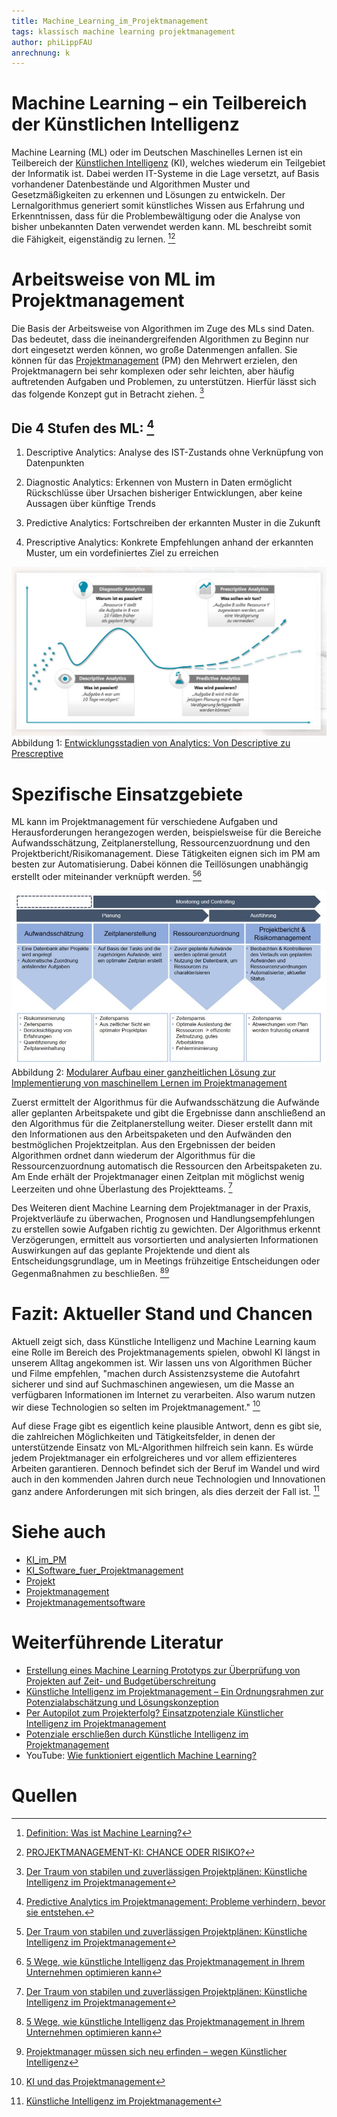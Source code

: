 ```yaml
---
title: Machine_Learning_im_Projektmanagement
tags: klassisch machine learning projektmanagement
author: phiLippFAU
anrechnung: k
---
```


# Machine Learning – ein Teilbereich der Künstlichen Intelligenz

Machine Learning (ML) oder im Deutschen Maschinelles Lernen ist ein Teilbereich der [Künstlichen Intelligenz](KI_im_PM.md) (KI), welches wiederum ein Teilgebiet der Informatik ist. Dabei werden IT-Systeme in die Lage versetzt, auf Basis vorhandener Datenbestände und Algorithmen Muster und Gesetzmäßigkeiten zu erkennen und Lösungen zu entwickeln. Der Lernalgorithmus generiert somit künstliches Wissen aus Erfahrung und Erkenntnissen, dass für die Problembewältigung oder die Analyse von bisher unbekannten Daten verwendet werden kann. ML beschreibt somit die Fähigkeit, eigenständig zu lernen. [^1][^2]

# Arbeitsweise von ML im Projektmanagement

Die Basis der Arbeitsweise von Algorithmen im Zuge des MLs sind Daten. Das bedeutet, dass die ineinandergreifenden Algorithmen zu Beginn nur dort eingesetzt werden können, wo große Datenmengen anfallen. Sie können für das [Projektmanagement](Projektmanagement.md) (PM) den Mehrwert erzielen, den Projektmanagern bei sehr komplexen oder sehr leichten, aber häufig auftretenden Aufgaben und Problemen, zu unterstützen. Hierfür lässt sich das folgende Konzept gut in Betracht ziehen. [^3]

## Die 4 Stufen des ML: [^4]

1. Descriptive Analytics: Analyse des IST-Zustands ohne Verknüpfung von Datenpunkten

2. Diagnostic Analytics: Erkennen von Mustern in Daten ermöglicht Rückschlüsse über Ursachen bisheriger Entwicklungen, aber keine Aussagen über künftige Trends

3. Predictive Analytics: Fortschreiben der erkannten Muster in die Zukunft

4. Prescriptive Analytics: Konkrete Empfehlungen anhand der erkannten Muster, um ein vordefiniertes Ziel zu erreichen

![Abbildung 1](Machine_Learning_im_Projektmanagement/Abbildung1.jpg)
Abbildung 1: [Entwicklungsstadien von Analytics: Von Descriptive zu Prescreptive](https://www.campana-schott.com/media/user_upload/Downloads/Case_Studies/DE/CS_Best_Practice_Predicitve_Analytics.pdf)

# Spezifische Einsatzgebiete

ML kann im Projektmanagement für verschiedene Aufgaben und Herausforderungen herangezogen werden, beispielsweise für die Bereiche Aufwandsschätzung, Zeitplanerstellung, Ressourcenzuordnung und den Projektbericht/Risikomanagement. Diese Tätigkeiten eignen sich im PM am besten zur Automatisierung. Dabei können die Teillösungen unabhängig erstellt oder miteinander verknüpft werden. [^3][^5]

![Abbildung 2](Machine_Learning_im_Projektmanagement/Abbildung2.jpg)
Abbildung 2: [Modularer Aufbau einer ganzheitlichen Lösung zur Implementierung von maschinellem Lernen im Projektmanagement](https://www.projektmagazin.de/artikel/kuenstliche-intelligenz-ki-projektmanagement)

Zuerst ermittelt der Algorithmus für die Aufwandsschätzung die Aufwände aller geplanten Arbeitspakete und gibt die Ergebnisse dann anschließend an den Algorithmus für die Zeitplanerstellung weiter. Dieser erstellt dann mit den Informationen aus den Arbeitspaketen und den Aufwänden den bestmöglichen Projektzeitplan. Aus den Ergebnissen der beiden Algorithmen ordnet dann wiederum der Algorithmus für die Ressourcenzuordnung automatisch die Ressourcen den Arbeitspaketen zu. Am Ende erhält der Projektmanager einen Zeitplan mit möglichst wenig Leerzeiten und ohne Überlastung des Projektteams. [^3]

Des Weiteren dient Machine Learning dem Projektmanager in der Praxis, Projektverläufe zu überwachen, Prognosen und Handlungsempfehlungen zu erstellen sowie Aufgaben richtig zu gewichten. Der Algorithmus erkennt Verzögerungen, ermittelt aus vorsortierten und analysierten Informationen Auswirkungen auf das geplante Projektende und dient als Entscheidungsgrundlage, um in Meetings frühzeitige Entscheidungen oder Gegenmaßnahmen zu beschließen. [^5][^6]

# Fazit: Aktueller Stand und Chancen

Aktuell zeigt sich, dass Künstliche Intelligenz und Machine Learning kaum eine Rolle im Bereich des Projektmanagements spielen, obwohl KI längst in unserem Alltag angekommen ist. Wir lassen uns von Algorithmen Bücher und Filme empfehlen, "machen durch Assistenzsysteme die Autofahrt sicherer und sind auf Suchmaschinen angewiesen, um die Masse an verfügbaren Informationen im Internet zu verarbeiten. Also warum nutzen wir diese Technologien so selten im Projektmanagement." [^7]

Auf diese Frage gibt es eigentlich keine plausible Antwort, denn es gibt sie, die zahlreichen Möglichkeiten und Tätigkeitsfelder, in denen der unterstützende Einsatz von ML-Algorithmen hilfreich sein kann. Es würde jedem Projektmanager ein erfolgreicheres und vor allem effizienteres Arbeiten garantieren. Dennoch befindet sich der Beruf im Wandel und wird auch in den kommenden Jahren durch neue Technologien und Innovationen ganz andere Anforderungen mit sich bringen, als dies derzeit der Fall ist. [^8]

# Siehe auch

* [KI_im_PM](KI_im_PM.md)
* [KI_Software_fuer_Projektmanagement](KI_Software_fuer_Projektmanagement.md)
* [Projekt](Projekt.md)
* [Projektmanagement](Projektmanagement.md)
* [Projektmanagementsoftware](Projektmanagementsoftware.md)

# Weiterführende Literatur

* [Erstellung eines Machine Learning Prototyps zur Überprüfung von Projekten auf Zeit- und Budgetüberschreitung](https://opus4.kobv.de/opus4-haw-landshut/files/223/Erstellung_eines_Machine_Learning_Prototyps.pdf)
* [Künstliche Intelligenz im Projektmanagement – Ein Ordnungsrahmen zur Potenzialabschätzung und Lösungskonzeption](https://link.springer.com/chapter/10.1007/978-3-658-30936-7_9)
* [Per Autopilot zum Projekterfolg? Einsatzpotenziale Künstlicher Intelligenz im Projektmanagement](https://dl.gi.de/handle/20.500.12116/18922)
* [Potenziale erschließen durch Künstliche Intelligenz im Projektmanagement](https://www.gpm-ipma.de/fileadmin/user_upload/Know-How/pmaktuell/2019_03/projektManagement_aktuell-PMA_3_2019_S39.pdf)
* YouTube: [Wie funktioniert eigentlich Machine Learning?](https://www.youtube.com/watch?v=ya_6I9IVMzY)

# Quellen

[^1]: [Definition: Was ist Machine Learning?](https://www.bigdata-insider.de/was-ist-machine-learning-a-592092/)
[^2]: [PROJEKTMANAGEMENT-KI: CHANCE ODER RISIKO?](https://www.assure.de/de/blog/projektmanagement-ki-chance-oder-risiko)
[^3]: [Der Traum von stabilen und zuverlässigen Projektplänen: Künstliche Intelligenz im Projektmanagement](https://www.projektmagazin.de/artikel/kuenstliche-intelligenz-ki-projektmanagement)
[^4]: [Predictive Analytics im Projektmanagement: Probleme verhindern, bevor sie entstehen.](https://www.campana-schott.com/media/user_upload/Downloads/Case_Studies/DE/CS_Best_Practice_Predicitve_Analytics.pdf)
[^5]: [5 Wege, wie künstliche Intelligenz das Projektmanagement in Ihrem Unternehmen optimieren kann](https://www.consultport.com/de/fuer-unternehmen/5-wege-wie-kuenstliche-intelligenz-das-projektmanagement-in-ihrem-unternehmen-optimieren-kann/)
[^6]: [Projektmanager müssen sich neu erfinden – wegen Künstlicher Intelligenz](https://business-user.de/digitalisierung/projektmanager-muessen-sich-neu-erfinden-wegen-kuenstlicher-intelligenz/)
[^7]: [KI und das Projektmanagement](https://www.projektmagazin.de/blog/ki-und-projektmanagement_72543)
[^8]: [Künstliche Intelligenz im Projektmanagement](https://www.mnc-online.com/kuenstliche-intelligenz-im-projektmanagement)
